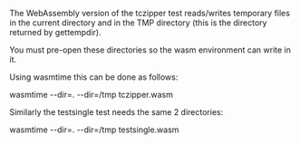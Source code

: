 
The WebAssembly version of the tczipper test reads/writes temporary files in the current
directory and in the TMP directory (this is the directory returned by gettempdir). 

You must pre-open these directories so the wasm environment can write in it. 

Using wasmtime this can be done as follows:

wasmtime --dir=.  --dir=/tmp tczipper.wasm

Similarly the testsingle test needs the same 2 directories:

wasmtime --dir=. --dir=/tmp testsingle.wasm
